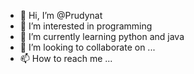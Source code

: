 - 👋 Hi, I’m @Prudynat
- 👀 I’m interested in programming 
- 🌱 I’m currently learning python and java
- 💞️ I’m looking to collaborate on ...
- 📫 How to reach me ...

<!---
Prudynat/Prudynat is a ✨ special ✨ repository because its `README.md` (this file) appears on your GitHub profile.
You can click the Preview link to take a look at your changes.
--->
